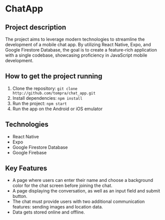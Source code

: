 # ChatApp

## Project description
The project aims to leverage modern technologies to streamline the development of a mobile chat app. By utilizing React Native, Expo, and Google Firestore Database, the goal is to create a feature-rich application with a single codebase, showcasing proficiency in JavaScript mobile development.


## How to get the project running
1. Clone the repository: `git clone  http://github.com/tompra/chat_app.git`
2. Install dependencies: `npm install`
3. Run the project: `npm start`
4. Run the app on the Android or iOS emulator
   
## Technologies
- React Native
- Expo
- Google Firestore Database
- Google Firebase 

## Key Features
- A page where users can enter their name and choose a background color for the chat screen before joining the chat.
- A page displaying the conversation, as well as an input field and submit button.
- The chat must provide users with two additional communication features: sending images and location data.
- Data gets stored online and offline.

